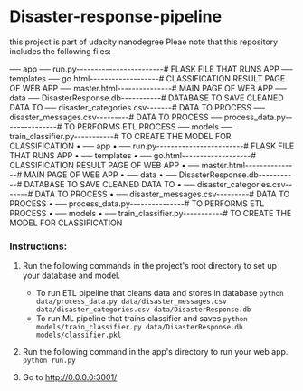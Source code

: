 # Disaster-response-pipeline
this project is part of udacity nanodegree
Pleae note that this repository includes the following files:

 ── app
     ── run.py------------------------# FLASK FILE THAT RUNS APP
     ── templates
         ── go.html-------------------# CLASSIFICATION RESULT PAGE OF WEB APP
         ── master.html---------------# MAIN PAGE OF WEB APP
 ── data
     ── DisasterResponse.db-----------# DATABASE TO SAVE CLEANED DATA TO
     ── disaster_categories.csv-------# DATA TO PROCESS
     ── disaster_messages.csv---------# DATA TO PROCESS
     ── process_data.py---------------# TO PERFORMS ETL PROCESS
 ── models
     ── train_classifier.py-----------# TO CREATE THE MODEL FOR CLASSIFICATION 
•	── app
•	── run.py------------------------# FLASK FILE THAT RUNS APP
•	── templates
•	── go.html-------------------# CLASSIFICATION RESULT PAGE OF WEB APP
•	── master.html---------------# MAIN PAGE OF WEB APP
•	── data
•	── DisasterResponse.db-----------# DATABASE TO SAVE CLEANED DATA TO
•	── disaster_categories.csv-------# DATA TO PROCESS
•	── disaster_messages.csv---------# DATA TO PROCESS
•	── process_data.py---------------# TO PERFORMS ETL PROCESS
•	── models
•	── train_classifier.py-----------# TO CREATE THE MODEL FOR CLASSIFICATION



### Instructions:
1. Run the following commands in the project's root directory to set up your database and model.

    - To run ETL pipeline that cleans data and stores in database
        `python data/process_data.py data/disaster_messages.csv data/disaster_categories.csv data/DisasterResponse.db`
    - To run ML pipeline that trains classifier and saves
        `python models/train_classifier.py data/DisasterResponse.db models/classifier.pkl`

2. Run the following command in the app's directory to run your web app.
    `python run.py`

3. Go to http://0.0.0.0:3001/

